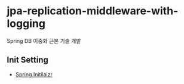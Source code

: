 # jpa-replication-middleware-with-logging
Spring DB 이중화 근본 기술 개발

## Init Setting
- [Spring Initilaizr](https://start.spring.io/#!type=gradle-project&language=java&platformVersion=3.0.2&packaging=jar&jvmVersion=1.8&groupId=com.opensw&artifactId=master&name=master&description=DB%20Auto%20Backup%20for%20Spring%20Boot&packageName=com.opensw.master&dependencies=websocket,data-jpa,mariadb,lombok,devtools)

